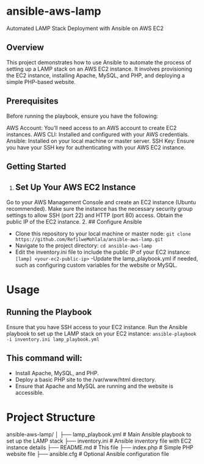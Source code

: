 # ansible-aws-lamp
Automated LAMP Stack Deployment with Ansible on AWS EC2

## Overview
This project demonstrates how to use Ansible to automate the process of setting up a LAMP stack on an AWS EC2 instance. It involves provisioning the EC2 instance, installing Apache, MySQL, and PHP, and deploying a simple PHP-based website.

## Prerequisites
Before running the playbook, ensure you have the following:

AWS Account: You’ll need access to an AWS account to create EC2 instances.
AWS CLI: Installed and configured with your AWS credentials.
Ansible: Installed on your local machine or master server.
SSH Key: Ensure you have your SSH key for authenticating with your AWS EC2 instance.

## Getting Started
1. ## Set Up Your AWS EC2 Instance
Go to your AWS Management Console and create an EC2 instance (Ubuntu recommended).
Make sure the instance has the necessary security group settings to allow SSH (port 22) and HTTP (port 80) access.
Obtain the public IP of the EC2 instance.
2. ## Configure Ansible

- Clone this repository to your local machine or master node:
 `git clone https://github.com/RefilweMohlala/ansible-aws-lamp.git`
- Navigate to the project directory:
  `cd ansible-aws-lamp`
- Edit the inventory.ini file to include the public IP of your EC2 instance:
  `[lamp]
<your-ec2-public-ip>`
-Update the lamp_playbook.yml if needed, such as configuring custom variables for the website or MySQL.

# Usage
## Running the Playbook
Ensure that you have SSH access to your EC2 instance.
Run the Ansible playbook to set up the LAMP stack on your EC2 instance:
`ansible-playbook -i inventory.ini lamp_playbook.yml`

## This command will:

- Install Apache, MySQL, and PHP.
- Deploy a basic PHP site to the /var/www/html directory.
- Ensure that Apache and MySQL are running and the website is accessible.

# Project Structure
  ansible-aws-lamp/
│
├── lamp_playbook.yml       # Main Ansible playbook to set up the LAMP stack
├── inventory.ini           # Ansible inventory file with EC2 instance details
├── README.md               # This file
├── index.php               # Simple PHP website file
├── ansible.cfg             # Optional Ansible configuration file 



 
